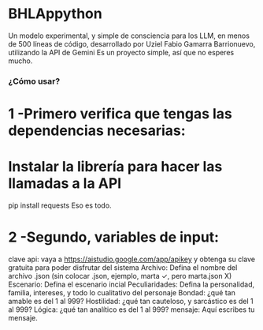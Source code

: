 # BHLAppython
Un modelo experimental, y simple de consciencia para los LLM, en menos de 500 líneas de código, desarrollado por Uziel Fabio Gamarra Barrionuevo, utilizando la API de Gemini
Es un proyecto simple, así que no esperes mucho.
### ¿Cómo usar?

# 1 -Primero verifica que tengas las dependencias necesarias: 
# Instalar la librería para hacer las llamadas a la API
pip install requests
Eso es todo.
# 2 -Segundo, variables de input:
clave api: vaya a https://aistudio.google.com/app/apikey y obtenga su clave gratuita para poder disfrutar del sistema
Archivo: Defina el nombre del archivo .json (sin colocar .json, ejemplo, marta ✓, pero marta.json X)
Escenario: Defina el escenario incial
Peculiaridades: Defina la personalidad, familia, intereses, y todo lo cualitativo del personaje
Bondad: ¿qué tan amable es del 1 al 999?
Hostilidad: ¿qué tan cauteloso, y sarcástico es del 1 al 999?
Lógica: ¿qué tan analítico es del 1 al 999?
mensaje: Aquí escribes tu mensaje.
